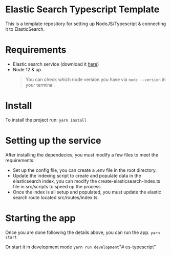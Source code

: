 # Elastic Search Typescript Template

This is a template repository for setting up NodeJS/Typescript & connecting it to ElasticSearch.

# Requirements
- Elastic search service (download it [here](https://www.elastic.co/downloads/elasticsearch))
- Node 12 & up
  > You can check which node version you have via `node --version` in your terminal.

# Install
To install the project run:
`yarn install`

# Setting up the service
After installing the dependecies, you must modify a few files to meet the requirements:
- Set up the config file, you can create a .env file in the root directory.
- Update the indexing script to create and populate data in the elasticsearch index, 
you can modify the create-elasticsearch-index.ts file in src/scripts to speed up the process.
- Once the index is all setup and populated, you must update the elastic search route located src/routes/index.ts.

# Starting the app
Once you are done following the details above, you can run the app.
`yarn start`

Or start it in development mode
`yarn run development`"# es-typescript" 
